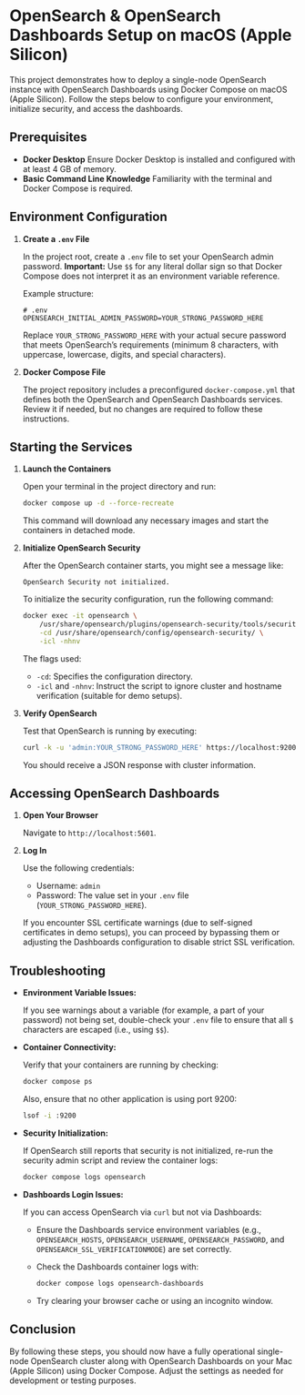 # OpenSearch & OpenSearch Dashboards Setup on macOS (Apple Silicon)

This project demonstrates how to deploy a single-node OpenSearch instance with OpenSearch Dashboards using Docker Compose on macOS (Apple Silicon). Follow the steps below to configure your environment, initialize security, and access the dashboards.

## Prerequisites

-   **Docker Desktop**
    Ensure Docker Desktop is installed and configured with at least 4 GB of memory.
-   **Basic Command Line Knowledge**
    Familiarity with the terminal and Docker Compose is required.

## Environment Configuration

1.  **Create a `.env` File**

    In the project root, create a `.env` file to set your OpenSearch admin password.
    **Important:** Use `$$` for any literal dollar sign so that Docker Compose does not interpret it as an environment variable reference.

    Example structure:

    ```env
    # .env
    OPENSEARCH_INITIAL_ADMIN_PASSWORD=YOUR_STRONG_PASSWORD_HERE
    ```

    Replace `YOUR_STRONG_PASSWORD_HERE` with your actual secure password that meets OpenSearch’s requirements (minimum 8 characters, with uppercase, lowercase, digits, and special characters).

2.  **Docker Compose File**

    The project repository includes a preconfigured `docker-compose.yml` that defines both the OpenSearch and OpenSearch Dashboards services. Review it if needed, but no changes are required to follow these instructions.

## Starting the Services

1.  **Launch the Containers**

    Open your terminal in the project directory and run:

    ```bash
    docker compose up -d --force-recreate
    ```

    This command will download any necessary images and start the containers in detached mode.

2.  **Initialize OpenSearch Security**

    After the OpenSearch container starts, you might see a message like:

    ```nginx
    OpenSearch Security not initialized.
    ```

    To initialize the security configuration, run the following command:

    ```bash
    docker exec -it opensearch \
        /usr/share/opensearch/plugins/opensearch-security/tools/securityadmin.sh \
        -cd /usr/share/opensearch/config/opensearch-security/ \
        -icl -nhnv
    ```

    The flags used:

    -   `-cd`: Specifies the configuration directory.
    -   `-icl` and `-nhnv`: Instruct the script to ignore cluster and hostname verification (suitable for demo setups).

3.  **Verify OpenSearch**

    Test that OpenSearch is running by executing:

    ```bash
    curl -k -u 'admin:YOUR_STRONG_PASSWORD_HERE' https://localhost:9200
    ```

    You should receive a JSON response with cluster information.

## Accessing OpenSearch Dashboards

1.  **Open Your Browser**

    Navigate to `http://localhost:5601`.

2.  **Log In**

    Use the following credentials:

    -   Username: `admin`
    -   Password: The value set in your `.env` file (`YOUR_STRONG_PASSWORD_HERE`).

    If you encounter SSL certificate warnings (due to self-signed certificates in demo setups), you can proceed by bypassing them or adjusting the Dashboards configuration to disable strict SSL verification.

## Troubleshooting

-   **Environment Variable Issues:**

    If you see warnings about a variable (for example, a part of your password) not being set, double-check your `.env` file to ensure that all `$` characters are escaped (i.e., using `$$`).

-   **Container Connectivity:**

    Verify that your containers are running by checking:

    ```bash
    docker compose ps
    ```

    Also, ensure that no other application is using port 9200:

    ```bash
    lsof -i :9200
    ```

-   **Security Initialization:**

    If OpenSearch still reports that security is not initialized, re-run the security admin script and review the container logs:

    ```bash
    docker compose logs opensearch
    ```

-   **Dashboards Login Issues:**

    If you can access OpenSearch via `curl` but not via Dashboards:

    -   Ensure the Dashboards service environment variables (e.g., `OPENSEARCH_HOSTS`, `OPENSEARCH_USERNAME`, `OPENSEARCH_PASSWORD`, and `OPENSEARCH_SSL_VERIFICATIONMODE`) are set correctly.
    -   Check the Dashboards container logs with:

        ```bash
        docker compose logs opensearch-dashboards
        ```

    -   Try clearing your browser cache or using an incognito window.

## Conclusion

By following these steps, you should now have a fully operational single-node OpenSearch cluster along with OpenSearch Dashboards on your Mac (Apple Silicon) using Docker Compose. Adjust the settings as needed for development or testing purposes.
